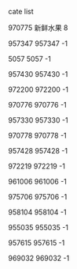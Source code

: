 cate list

970775 新鲜水果 8

957347 957347 -1

5057 5057 -1

957430 957430 -1

972200 972200 -1

970776 970776 -1

957330 957330 -1

970778 970778 -1

957428 957428 -1

972219 972219 -1

961006 961006 -1

975706 975706 -1

958104 958104 -1

955035 955035 -1

957615 957615 -1

969032 969032 -1

